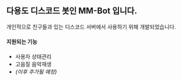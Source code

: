 ## 다용도 디스코드 봇인 MM-Bot 입니다.

개인적으로 친구들과 있는 디스코드 서버에서 사용하기 위해 개발되었습니다.

#### 지원되는 기능
* 사용자 상태관리
* 고음질 음악재생
* *(이후 추가될 예정)*